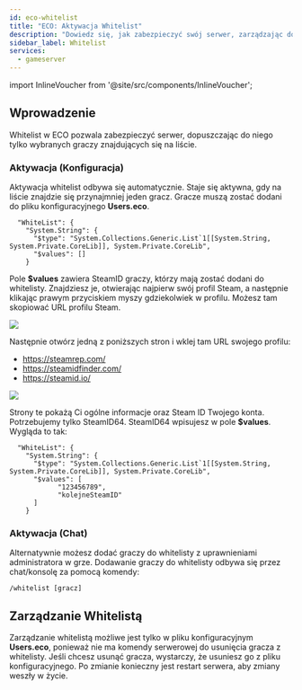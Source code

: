 ```yaml
---
id: eco-whitelist
title: "ECO: Aktywacja Whitelist"
description: "Dowiedz się, jak zabezpieczyć swój serwer, zarządzając dostępem graczy za pomocą funkcji whitelist w ECO → Sprawdź teraz"
sidebar_label: Whitelist
services:
  - gameserver
---
```


import InlineVoucher from '@site/src/components/InlineVoucher';



## Wprowadzenie

Whitelist w ECO pozwala zabezpieczyć serwer, dopuszczając do niego tylko wybranych graczy znajdujących się na liście.

<InlineVoucher />

### Aktywacja (Konfiguracja)

Aktywacja whitelist odbywa się automatycznie. Staje się aktywna, gdy na liście znajdzie się przynajmniej jeden gracz. Gracze muszą zostać dodani do pliku konfiguracyjnego **Users.eco**.

```
  "WhiteList": {
    "System.String": {
      "$type": "System.Collections.Generic.List`1[[System.String, System.Private.CoreLib]], System.Private.CoreLib",
      "$values": []
    }
```



Pole **$values** zawiera SteamID graczy, którzy mają zostać dodani do whitelisty. Znajdziesz je, otwierając najpierw swój profil Steam, a następnie klikając prawym przyciskiem myszy gdziekolwiek w profilu. Możesz tam skopiować URL profilu Steam.



![](https://screensaver01.zap-hosting.com/index.php/s/BoY3ZapTkQfyKKX/preview)


Następnie otwórz jedną z poniższych stron i wklej tam URL swojego profilu:

- https://steamrep.com/
- https://steamidfinder.com/
- https://steamid.io/


![](https://screensaver01.zap-hosting.com/index.php/s/trfGtL9obL4WRkp/preview)

Strony te pokażą Ci ogólne informacje oraz Steam ID Twojego konta. Potrzebujemy tylko SteamID64. SteamID64 wpisujesz w pole **$values**. Wygląda to tak:

```
  "WhiteList": {
    "System.String": {
      "$type": "System.Collections.Generic.List`1[[System.String, System.Private.CoreLib]], System.Private.CoreLib",
      "$values": [
            "123456789",
            "kolejneSteamID"      
      ]
    }
```



### Aktywacja (Chat)

Alternatywnie możesz dodać graczy do whitelisty z uprawnieniami administratora w grze. Dodawanie graczy do whitelisty odbywa się przez chat/konsolę za pomocą komendy:

```
/whitelist [gracz]
```



## Zarządzanie Whitelistą

Zarządzanie whitelistą możliwe jest tylko w pliku konfiguracyjnym **Users.eco**, ponieważ nie ma komendy serwerowej do usunięcia gracza z whitelisty. Jeśli chcesz usunąć gracza, wystarczy, że usuniesz go z pliku konfiguracyjnego. Po zmianie konieczny jest restart serwera, aby zmiany weszły w życie.

<InlineVoucher />